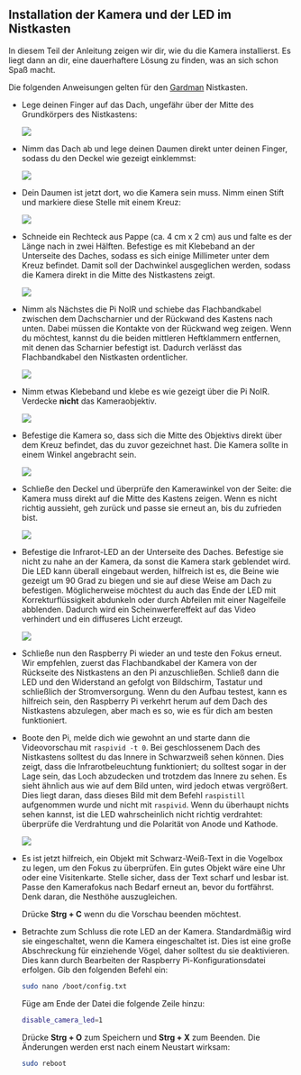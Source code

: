 ## Installation der Kamera und der LED im Nistkasten

In diesem Teil der Anleitung zeigen wir dir, wie du die Kamera installierst. Es liegt dann an dir, eine dauerhaftere Lösung zu finden, was an sich schon Spaß macht.

Die folgenden Anweisungen gelten für den [Gardman](http://www.diy.com/nav/garden/pet-bird-care/bird-care/nesting_boxes/Gardman-Wild-Bird-Nest-Box-9374965) Nistkasten.

- Lege deinen Finger auf das Dach, ungefähr über der Mitte des Grundkörpers des Nistkastens:

    ![](images/bb-install-1.jpg)

- Nimm das Dach ab und lege deinen Daumen direkt unter deinen Finger, sodass du den Deckel wie gezeigt einklemmst:

    ![](images/bb-install-2.jpg)

- Dein Daumen ist jetzt dort, wo die Kamera sein muss. Nimm einen Stift und markiere diese Stelle mit einem Kreuz:

    ![](images/bb-install-3.jpg)

- Schneide ein Rechteck aus Pappe (ca. 4 cm x 2 cm) aus und falte es der Länge nach in zwei Hälften. Befestige es mit Klebeband an der Unterseite des Daches, sodass es sich einige Millimeter unter dem Kreuz befindet. Damit soll der Dachwinkel ausgeglichen werden, sodass die Kamera direkt in die Mitte des Nistkastens zeigt.

    ![](images/bb-install-4.jpg)

- Nimm als Nächstes die Pi NoIR und schiebe das Flachbandkabel zwischen dem Dachscharnier und der Rückwand des Kastens nach unten. Dabei müssen die Kontakte von der Rückwand weg zeigen. Wenn du möchtest, kannst du die beiden mittleren Heftklammern entfernen, mit denen das Scharnier befestigt ist. Dadurch verlässt das Flachbandkabel den Nistkasten ordentlicher.

    ![](images/bb-install-5.jpg)

- Nimm etwas Klebeband und klebe es wie gezeigt über die Pi NoIR. Verdecke **nicht** das Kameraobjektiv.

    ![](images/bb-install-6.jpg)

- Befestige die Kamera so, dass sich die Mitte des Objektivs direkt über dem Kreuz befindet, das du zuvor gezeichnet hast. Die Kamera sollte in einem Winkel angebracht sein.

    ![](images/bb-install-7.jpg)

- Schließe den Deckel und überprüfe den Kamerawinkel von der Seite: die Kamera muss direkt auf die Mitte des Kastens zeigen. Wenn es nicht richtig aussieht, geh zurück und passe sie erneut an, bis du zufrieden bist.

    ![](images/bb-install-8.jpg)

- Befestige die Infrarot-LED an der Unterseite des Daches. Befestige sie nicht zu nahe an der Kamera, da sonst die Kamera stark geblendet wird. Die LED kann überall eingebaut werden, hilfreich ist es, die Beine wie gezeigt um 90 Grad zu biegen und sie auf diese Weise am Dach zu befestigen. Möglicherweise möchtest du auch das Ende der LED mit Korrekturflüssigkeit abdunkeln oder durch Abfeilen mit einer Nagelfeile abblenden. Dadurch wird ein Scheinwerfereffekt auf das Video verhindert und ein diffuseres Licht erzeugt.

    ![](images/bb-install-9.jpg)

- Schließe nun den Raspberry Pi wieder an und teste den Fokus erneut. Wir empfehlen, zuerst das Flachbandkabel der Kamera von der Rückseite des Nistkastens an den Pi anzuschließen. Schließ dann die LED und den Widerstand an gefolgt von Bildschirm, Tastatur und schließlich der Stromversorgung. Wenn du den Aufbau testest, kann es hilfreich sein, den Raspberry Pi verkehrt herum auf dem Dach des Nistkastens abzulegen, aber mach es so, wie es für dich am besten funktioniert.

- Boote den Pi, melde dich wie gewohnt an und starte dann die Videovorschau mit `raspivid -t 0`. Bei geschlossenem Dach des Nistkastens solltest du das Innere in Schwarzweiß sehen können. Dies zeigt, dass die Infrarotbeleuchtung funktioniert; du solltest sogar in der Lage sein, das Loch abzudecken und trotzdem das Innere zu sehen. Es sieht ähnlich aus wie auf dem Bild unten, wird jedoch etwas vergrößert. Dies liegt daran, dass dieses Bild mit dem Befehl `raspistill` aufgenommen wurde und nicht mit `raspivid`. Wenn du überhaupt nichts sehen kannst, ist die LED wahrscheinlich nicht richtig verdrahtet: überprüfe die Verdrahtung und die Polarität von Anode und Kathode.

    ![](images/watch.jpg)

- Es ist jetzt hilfreich, ein Objekt mit Schwarz-Weiß-Text in die Vogelbox zu legen, um den Fokus zu überprüfen. Ein gutes Objekt wäre eine Uhr oder eine Visitenkarte. Stelle sicher, dass der Text scharf und lesbar ist. Passe den Kamerafokus nach Bedarf erneut an, bevor du fortfährst. Denk daran, die Nesthöhe auszugleichen.

    Drücke **Strg + C** wenn du die Vorschau beenden möchtest.

- Betrachte zum Schluss die rote LED an der Kamera. Standardmäßig wird sie eingeschaltet, wenn die Kamera eingeschaltet ist. Dies ist eine große Abschreckung für einziehende Vögel, daher solltest du sie deaktivieren. Dies kann durch Bearbeiten der Raspberry Pi-Konfigurationsdatei erfolgen. Gib den folgenden Befehl ein:

    ```bash
    sudo nano /boot/config.txt
    ```

    Füge am Ende der Datei die folgende Zeile hinzu:

    ```bash
    disable_camera_led=1
    ```

    Drücke **Strg + O** zum Speichern und **Strg + X** zum Beenden. Die Änderungen werden erst nach einem Neustart wirksam:

    ```bash
    sudo reboot
    ```

